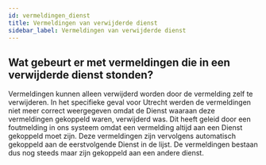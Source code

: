 ```yaml
---
id: vermeldingen_dienst
title: Vermeldingen van verwijderde dienst 
sidebar_label: Vermeldingen van verwijderde dienst
---
```

## Wat gebeurt er met vermeldingen die in een verwijderde dienst stonden?

Vermeldingen kunnen alleen verwijderd worden door de vermelding zelf te verwijderen. 
In het specifieke geval voor Utrecht werden de vermeldingen niet meer correct weergegeven omdat de Dienst waaraan deze vermeldingen gekoppeld waren, verwijderd was. Dit heeft geleid door een foutmelding in ons systeem omdat een vermelding altijd aan een Dienst gekoppeld moet zijn. Deze vermeldingen zijn vervolgens automatisch gekoppeld aan de eerstvolgende Dienst in de lijst. De vermeldingen bestaan dus nog steeds maar zijn gekoppeld aan een andere dienst.


